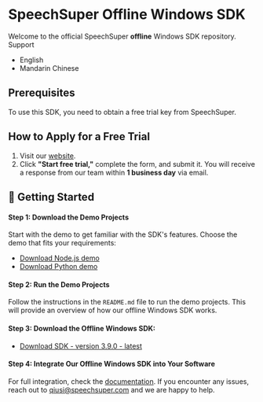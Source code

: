 # SpeechSuper Offline Windows SDK
Welcome to the official SpeechSuper **offline** Windows SDK repository. Support
- English
- Mandarin Chinese

## Prerequisites
To use this SDK, you need to obtain a free trial key from SpeechSuper.

## How to Apply for a Free Trial
1. Visit our [website](https://www.speechsuper.com).
2. Click **"Start free trial,"** complete the form, and submit it. You will receive a response from our team within **1 business day** via email.

## 🚀 Getting Started

#### Step 1: Download the Demo Projects
Start with the demo to get familiar with the SDK's features. Choose the demo that fits your requirements:
- [Download Node.js demo](https://drive.google.com/file/d/1K2KxY-slxV28ypWD3eX0VbYRIda9Ulfe/view?usp=sharing)
- [Download Python demo](https://drive.google.com/file/d/1a1FxukpVuJtrCzkpyeQN_0ciN2-6zmKw/view?usp=drive_link)
#### Step 2: Run the Demo Projects
Follow the instructions in the `README.md` file to run the demo projects. This will provide an overview of how our offline Windows SDK works.
#### Step 3: Download the Offline Windows SDK: 
- [Download SDK - version 3.9.0 - latest](https://drive.google.com/file/d/1gamRA8i4u_Bv2VKc7a6FHpVeXguLQfJu/view?usp=drive_link)

#### Step 4: Integrate Our Offline Windows SDK into Your Software
For full integration, check the [documentation](https://docs.speechsuper.com/#/./Native/Windows). If you encounter any issues, reach out to qiusi@speechsuper.com and we are happy to help.
